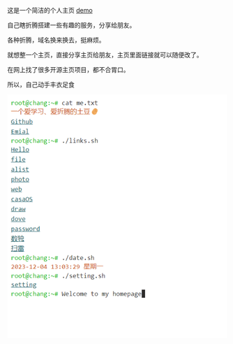 这是一个简洁的个人主页 [demo](https://hellohechang.github.io)

自己瞎折腾搭建一些有趣的服务，分享给朋友。

各种折腾，域名换来换去，挺麻烦。

就想整一个主页，直接分享主页给朋友，主页里面链接就可以随便改了。

在网上找了很多开源主页项目，都不合胃口。

所以，自己动手丰衣足食

![](https://github.com/hellohechang/home/blob/main/img/home.png)